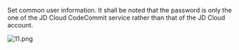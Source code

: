 Set common user information. It shall be noted that the password is only the one of the JD Cloud CodeCommit service rather than that of the JD Cloud account.

![11.png](https://img1.jcloudcs.com/cms/2cde621b-3971-475d-b4c0-3f50b6f9788b20180906114821.png)
